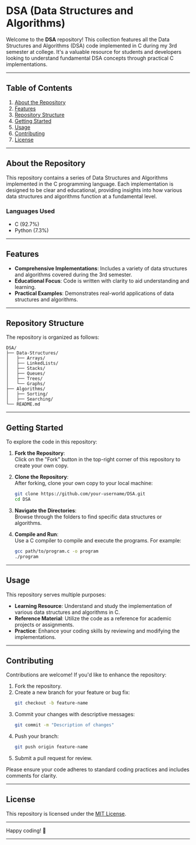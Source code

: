 # **DSA (Data Structures and Algorithms)**

Welcome to the **DSA** repository! This collection features all the Data Structures and Algorithms (DSA) code implemented in C during my 3rd semester at college. It's a valuable resource for students and developers looking to understand fundamental DSA concepts through practical C implementations.

---

## **Table of Contents**

1. [About the Repository](#about-the-repository)  
2. [Features](#features)  
3. [Repository Structure](#repository-structure)  
4. [Getting Started](#getting-started)  
5. [Usage](#usage)  
6. [Contributing](#contributing)  
7. [License](#license)  

---

## **About the Repository**

This repository contains a series of Data Structures and Algorithms implemented in the C programming language. Each implementation is designed to be clear and educational, providing insights into how various data structures and algorithms function at a fundamental level.

### **Languages Used**
- C (92.7%)  
- Python (7.3%)  

---

## **Features**

- **Comprehensive Implementations**: Includes a variety of data structures and algorithms covered during the 3rd semester.  
- **Educational Focus**: Code is written with clarity to aid understanding and learning.  
- **Practical Examples**: Demonstrates real-world applications of data structures and algorithms.  

---

## **Repository Structure**

The repository is organized as follows:

```
DSA/
├── Data-Structures/
│   ├── Arrays/
│   ├── LinkedLists/
│   ├── Stacks/
│   ├── Queues/
│   ├── Trees/
│   └── Graphs/
├── Algorithms/
│   ├── Sorting/
│   ├── Searching/
└── README.md
```

---

## **Getting Started**

To explore the code in this repository:

1. **Fork the Repository**:  
   Click on the "Fork" button in the top-right corner of this repository to create your own copy.

2. **Clone the Repository**:  
   After forking, clone your own copy to your local machine:  
   ```bash
   git clone https://github.com/your-username/DSA.git
   cd DSA
   ```

3. **Navigate the Directories**:  
   Browse through the folders to find specific data structures or algorithms.

4. **Compile and Run**:  
   Use a C compiler to compile and execute the programs. For example:
   ```bash
   gcc path/to/program.c -o program
   ./program
   ```

---

## **Usage**

This repository serves multiple purposes:

- **Learning Resource**: Understand and study the implementation of various data structures and algorithms in C.  
- **Reference Material**: Utilize the code as a reference for academic projects or assignments.  
- **Practice**: Enhance your coding skills by reviewing and modifying the implementations.  

---

## **Contributing**

Contributions are welcome! If you'd like to enhance the repository:

1. Fork the repository.  
2. Create a new branch for your feature or bug fix:  
   ```bash
   git checkout -b feature-name
   ```
3. Commit your changes with descriptive messages:  
   ```bash
   git commit -m "Description of changes"
   ```
4. Push your branch:  
   ```bash
   git push origin feature-name
   ```
5. Submit a pull request for review.  

Please ensure your code adheres to standard coding practices and includes comments for clarity.

---

## **License**

This repository is licensed under the [MIT License](LICENSE).

---

Happy coding! 🚀

---
